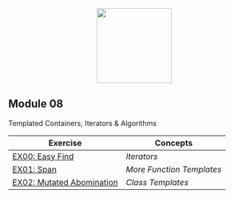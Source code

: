 <div align=center>
    <img src="https://cdn.jsdelivr.net/gh/devicons/devicon/icons/cplusplus/cplusplus-original.svg" width="150" height="150" />
</div>


## Module 08

Templated Containers, Iterators & Algorithms

| Exercise                                       | Concepts                       |
| -----------------------------------------------| ------------------------------- |
| [EX00: Easy Find](https://github.com/arommers/CPP_Modules/blob/master/08/ex00/README.md) | *Iterators* |
| [EX01: Span](https://github.com/arommers/CPP_Modules/blob/master/08/ex01/README.md) | *More Function Templates* |
| [EX02: Mutated Abomination](https://github.com/arommers/CPP_Modules/blob/master/08/ex02/README.md) | *Class Templates* |
